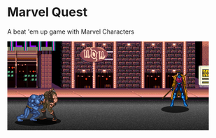Marvel Quest
============

A beat 'em up game with Marvel Characters

![Screenshot](https://github.com/yuripourre/marvel-quest/blob/master/screenshots/screenshot.png)
